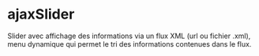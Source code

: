 ajaxSlider
==========

Slider avec affichage des informations via un flux XML (url ou fichier .xml), menu dynamique qui permet le tri des informations contenues dans le flux. 


